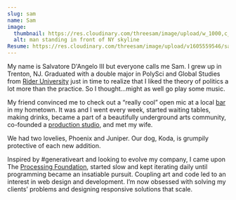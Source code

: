 ```yaml
---
slug: sam
name: Sam
image:
  thumbnail: https://res.cloudinary.com/threesam/image/upload/w_1000,c_fill,ar_1:1,g_auto,r_max,bo_5px_solid_red,b_rgb:262c35/v1600626345/brooklynMe_qkmyne.jpg
  alt: man standing in front of NY skyline
Resume: https://res.cloudinary.com/threesam/image/upload/v1605559546/salvatore_sam_dangelo_resume_dlasav.pdf
---
```

My name is Salvatore D'Angelo III but everyone calls me Sam. I grew up in Trenton, NJ. Graduated with a double major in PolySci and Global Studies from [Rider University](https://rider.edu/) just in time to realize that I liked the theory of politics a lot more than the practice. So I thought...might as well go play some music.

My friend convinced me to check out a “really cool” open mic at a local [bar](https://www.facebook.com/trentonsocial) in my hometown. It was and I went every week, started waiting tables, making drinks, became a part of a beautifully underground arts community, co-founded a [production studio](https://sixtomidnight.productions/), and met my wife.

We had two lovelies, Phoenix and Juniper. Our dog, Koda, is grumpily protective of each new addition.

Inspired by #generativeart and looking to evolve my company, I came upon The [Processing Foundation](https://processing.org/), started slow and kept iterating daily until programming became an insatiable pursuit. Coupling art and code led to an interest in web design and development. I’m now obsessed with solving my clients’ problems and designing responsive solutions that scale.